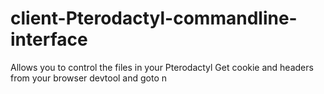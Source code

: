 # client-Pterodactyl-commandline-interface
Allows you to control the files in your Pterodactyl
Get cookie and headers from your browser devtool and goto n

